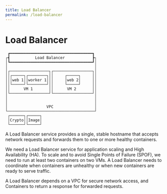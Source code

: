 ```yaml
---
title: Load Balancer
permalink: /load-balancer
---
```


# Load Balancer

```text
 ┏━━━━━━━━━━━━━━━━━━━━━━━━━━━━━━━━━━━━┓ 
┌┫           Load Balancer            ┣┐
│┗━━━━━━━━━━━━━━━━━━━━━━━━━━━━━━━━━━━━┛│
│                                      │
│┌─────────────────┐┌─────────────────┐│
││┌─────┐┌────────┐││     ┌─────┐     ││
│││web 1││worker 1│││     │web 2│     ││
││└─────┘└────────┘││     └─────┘     ││
││      VM 1       ││      VM 2       ││
│└─────────────────┘└─────────────────┘│
│                                      │
│                                      │
│                 VPC                  │
└──────────────────────────────────────┘
 ┌──────┐┌─────┐                        
 │Crypto││Image│                        
 └──────┘└─────┘                        
```

A Load Balancer service provides a single, stable hostname that accepts network requests and forwards them to one or more healthy containers.

We need a Load Balancer service for application scaling and High Availability (HA). To scale and to avoid Single Points of Failure (SPOF), we need to run at least two containers on two VMs. A Load Balancer needs to coordinate when containers are unhealthy or when new containers are ready to serve traffic.

A Load Balancer depends on a VPC for secure network access, and Containers to return a response for forwarded requests.

